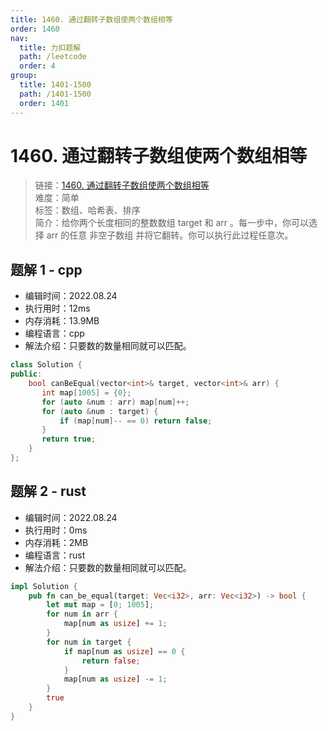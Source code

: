 ```yaml
---
title: 1460. 通过翻转子数组使两个数组相等
order: 1460
nav:
  title: 力扣题解
  path: /leetcode
  order: 4
group:
  title: 1401-1500
  path: /1401-1500
  order: 1401
---
```


# 1460. 通过翻转子数组使两个数组相等

> 链接：[1460. 通过翻转子数组使两个数组相等](https://leetcode.cn/problems/make-two-arrays-equal-by-reversing-sub-arrays/)  
> 难度：简单  
> 标签：数组、哈希表、排序  
> 简介：给你两个长度相同的整数数组 target 和 arr 。每一步中，你可以选择 arr 的任意 非空子数组 并将它翻转。你可以执行此过程任意次。

## 题解 1 - cpp

- 编辑时间：2022.08.24
- 执行用时：12ms
- 内存消耗：13.9MB
- 编程语言：cpp
- 解法介绍：只要数的数量相同就可以匹配。

```cpp
class Solution {
public:
    bool canBeEqual(vector<int>& target, vector<int>& arr) {
       int map[1005] = {0};
       for (auto &num : arr) map[num]++;
       for (auto &num : target) {
           if (map[num]-- == 0) return false;
       }
       return true;
    }
};
```

## 题解 2 - rust

- 编辑时间：2022.08.24
- 执行用时：0ms
- 内存消耗：2MB
- 编程语言：rust
- 解法介绍：只要数的数量相同就可以匹配。

```rust
impl Solution {
    pub fn can_be_equal(target: Vec<i32>, arr: Vec<i32>) -> bool {
        let mut map = [0; 1005];
        for num in arr {
            map[num as usize] += 1;
        }
        for num in target {
            if map[num as usize] == 0 {
                return false;
            }
            map[num as usize] -= 1;
        }
        true
    }
}
```
